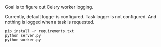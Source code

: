 Goal is to figure out Celery worker logging.

Currently, default logger is configured.
Task logger is not configured.
And nothing is logged when a task is requested.


```
pip install -r requirements.txt
python server.py
python worker.py
```

